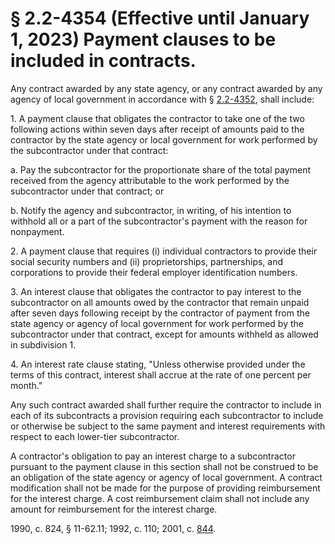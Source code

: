# § 2.2-4354 (Effective until January 1, 2023) Payment clauses to be included in contracts.

<p>Any contract awarded by any state agency, or any contract awarded by any agency of local government in accordance with § <a href='http://law.lis.virginia.gov/vacode/2.2-4352/'>2.2-4352</a>, shall include:</p><p>1. A payment clause that obligates the contractor to take one of the two following actions within seven days after receipt of amounts paid to the contractor by the state agency or local government for work performed by the subcontractor under that contract:</p><p>a. Pay the subcontractor for the proportionate share of the total payment received from the agency attributable to the work performed by the subcontractor under that contract; or</p><p>b. Notify the agency and subcontractor, in writing, of his intention to withhold all or a part of the subcontractor's payment with the reason for nonpayment.</p><p>2. A payment clause that requires (i) individual contractors to provide their social security numbers and (ii) proprietorships, partnerships, and corporations to provide their federal employer identification numbers.</p><p>3. An interest clause that obligates the contractor to pay interest to the subcontractor on all amounts owed by the contractor that remain unpaid after seven days following receipt by the contractor of payment from the state agency or agency of local government for work performed by the subcontractor under that contract, except for amounts withheld as allowed in subdivision 1.</p><p>4. An interest rate clause stating, "Unless otherwise provided under the terms of this contract, interest shall accrue at the rate of one percent per month."</p><p>Any such contract awarded shall further require the contractor to include in each of its subcontracts a provision requiring each subcontractor to include or otherwise be subject to the same payment and interest requirements with respect to each lower-tier subcontractor.</p><p>A contractor's obligation to pay an interest charge to a subcontractor pursuant to the payment clause in this section shall not be construed to be an obligation of the state agency or agency of local government. A contract modification shall not be made for the purpose of providing reimbursement for the interest charge. A cost reimbursement claim shall not include any amount for reimbursement for the interest charge.</p><p>1990, c. 824, § 11-62.11; 1992, c. 110; 2001, c. <a href='http://lis.virginia.gov/cgi-bin/legp604.exe?011+ful+CHAP0844'>844</a>.</p>